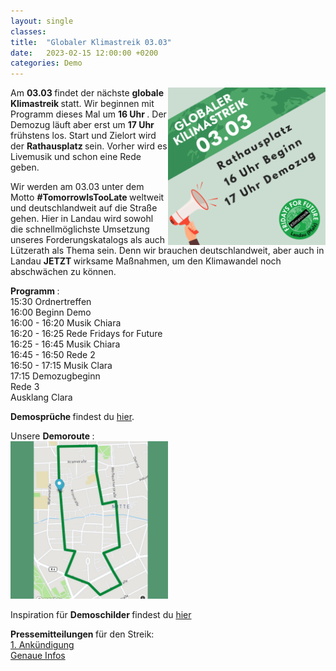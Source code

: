 ```yaml
---
layout: single
classes: 
title:  "Globaler Klimastreik 03.03"
date:   2023-02-15 12:00:00 +0200
categories: Demo
---
```


<img src="https://github.com/fridaysforfuture-landau-pfalz/fridaysforfuture-landau-pfalz.github.io/blob/main/assets/Demos/GK%2003.03.23/3.png?raw=true" alt="SharePic 03.03" style="float:right;" height="50%" width="50%">

Am <b> 03.03 </b> findet der nächste <b> globale Klimastreik </b> statt. Wir beginnen mit Programm dieses Mal um <b> 16 Uhr </b>. Der Demozug läuft aber erst um <b> 17 Uhr </b> frühstens los. Start und Zielort wird der <b> Rathausplatz </b> sein. Vorher wird es Livemusik und schon eine Rede geben. <br>

Wir werden am 03.03 unter dem Motto <b> #TomorrowIsTooLate </b> weltweit und deutschlandweit auf die Straße gehen. Hier in Landau wird sowohl die schnellmöglichste Umsetzung unseres Forderungskatalogs als auch Lützerath als Thema sein. Denn wir brauchen deutschlandweit, aber auch in Landau <b> JETZT </b> wirksame Maßnahmen, um den Klimawandel noch abschwächen zu können. <br>

<b> Programm </b>: <br>
15:30 Ordnertreffen <br>
16:00 Beginn Demo <br>
16:00 - 16:20 Musik Chiara <br>
16:20 - 16:25 Rede Fridays for Future <br>
16:25 - 16:45 Musik Chiara <br>
16:45 - 16:50 Rede 2 <br>
16:50 - 17:15 Musik Clara <br>
17:15 Demozugbeginn <br>
Rede 3 <br>
Ausklang Clara <br>

<b> Demosprüche </b> findest du <a href="https://fridaysforfuture-landau.de/assets/Demos/GK%2003.03.23/Lieder%20und%20Rufe%20DINA5.pdf" target="_blank" >hier</a>. <br>

Unsere <b> Demoroute </b>: <br>
<img src="https://github.com/fridaysforfuture-landau-pfalz/fridaysforfuture-landau-pfalz.github.io/blob/main/assets/Demos/GK%2003.03.23/Demoroute%20GK%2003.03.png?raw=true" alt="Route" height="50%" width="50%">

Inspiration für <b> Demoschilder </b> findest du <a href=" https://fridaysforfuture-landau.de/material#Demoschilder " target="_blank" >hier</a> <br>

<b> Pressemitteilungen </b> für den Streik: <br>
<a href="https://fridaysforfuture-landau.de/assets/Demos/GK%2003.03.23/Ank%C3%BCndigung%20Globaler%20Klimastreik%2003.03.23.pdf" target="_blank" >1. Ankündigung</a> <br>
<a href="" target="_blank" >Genaue Infos</a> <br>

